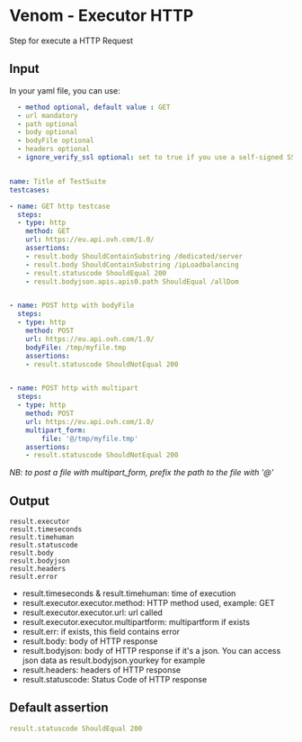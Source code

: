 # Venom - Executor HTTP

Step for execute a HTTP Request

## Input
In your yaml file, you can use:

```yaml
  - method optional, default value : GET
  - url mandatory
  - path optional
  - body optional
  - bodyFile optional
  - headers optional
  - ignore_verify_ssl optional: set to true if you use a self-signed SSL on remote for example
```

```yaml

name: Title of TestSuite
testcases:

- name: GET http testcase
  steps:
  - type: http
    method: GET
    url: https://eu.api.ovh.com/1.0/
    assertions:
    - result.body ShouldContainSubstring /dedicated/server
    - result.body ShouldContainSubstring /ipLoadbalancing
    - result.statuscode ShouldEqual 200
    - result.bodyjson.apis.apis0.path ShouldEqual /allDom


- name: POST http with bodyFile
  steps:
  - type: http
    method: POST
    url: https://eu.api.ovh.com/1.0/
    bodyFile: /tmp/myfile.tmp
    assertions:
    - result.statuscode ShouldNotEqual 200


- name: POST http with multipart
  steps:
  - type: http
    method: POST
    url: https://eu.api.ovh.com/1.0/
    multipart_form:
        file: '@/tmp/myfile.tmp'
    assertions:
    - result.statuscode ShouldNotEqual 200
```
*NB: to post a file with multipart_form, prefix the path to the file with '@'*

## Output

```
result.executor
result.timeseconds
result.timehuman
result.statuscode
result.body
result.bodyjson
result.headers
result.error
```
- result.timeseconds & result.timehuman: time of execution
- result.executor.executor.method: HTTP method used, example: GET
- result.executor.executor.url: url called
- result.executor.executor.multipartform: multipartform if exists
- result.err: if exists, this field contains error
- result.body: body of HTTP response
- result.bodyjson: body of HTTP response if it's a json. You can access json data as result.bodyjson.yourkey for example
- result.headers: headers of HTTP response
- result.statuscode: Status Code of HTTP response

## Default assertion

```yaml
result.statuscode ShouldEqual 200
```
